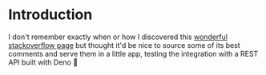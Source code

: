 # Introduction

I don't remember exactly when or how I discovered this [wonderful stackoverflow page](https://stackoverflow.com/questions/184618/what-is-the-best-comment-in-source-code-you-have-ever-encountered) but thought it'd be nice to source some of its best comments and serve them in a little app, testing the integration with a REST API built with Deno 🦕
